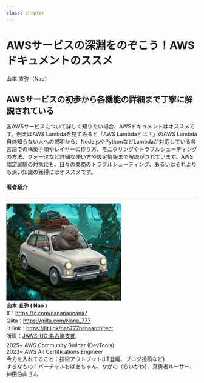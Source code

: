 ```yaml
---
class: chapter
---
```


# AWSサービスの深淵をのぞこう！AWSドキュメントのススメ

<div class="flush-right">
山本 直弥（Nao）
</div>

## AWSサービスの初歩から各機能の詳細まで丁寧に解説されている
各AWSサービスについて詳しく知りたい場合、AWSドキュメントはオススメです。例えばAWS 
Lambdaを見てみると「AWS Lambdaとは？」のAWS Lambda自体知らない人への説明から、Node.jsやPythonなどLambdaが対応している各言語での構築手順やレイヤーの作り方、モニタリングやトラブルシューティングの方法、クォータなど詳細な使い方や設定情報まで解説がされています。AWS認定試験の対策にも、日々の業務のトラブルシューティング、あるいはそれよりも深い知識の獲得にはオススメです。

#### 著者紹介

---

<div class="author-profile">
    <img src="images/naosan.jpg" width="60%">
    <div>
        <div>
            <b>山本 直弥 ( Nao )</b></br> 
            X：<a href="https://x.com/nananaonana7">https://x.com/nananaonana7</a></br> 
            Qiita：<a href="https://qiita.com/Nana_777">https://qiita.com/Nana_777</a></br> 
            lit.link：<a href="https://qiita.com/Nana_777">https://lit.link/nao777nanaarchitect</a></br> 
            所属：<a href="https://jawsug-nagoya.connpass.com/">JAWS-UG 名古屋支部</a>
        </div>
    </div>
</div>
<p style="margin-top: 0.5em; margin-bottom: 2em;">
2025~ AWS Community Builder (DevTools)<br>
2023~ AWS All Certifications Engineer<br>
今力を入れてること：技術アウトプット(LT登壇、ブログ投稿など) <br> 
すきなもの：バーチャルおばあちゃん、ながの（ちいかわ）、真勇者ルーサー、神田伯山さん<br>
</p>